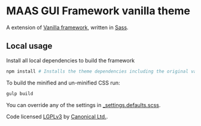 # MAAS GUI Framework vanilla theme

A extension of [Vanilla framework](https://github.com/ubuntudesign/vanilla-framework), written in [Sass](http://sass-lang.com/).

## Local usage

Install all local dependencies to build the framework

``` bash
npm install # Installs the theme dependencies including the original vanilla framework
```

To build the minified and un-minified CSS run:

``` bash
gulp build
```

You can override any of the settings in [_settings.defaults.scss](scss/_settings.defaults.scss).

Code licensed [LGPLv3](http://opensource.org/licenses/lgpl-3.0.html) by [Canonical Ltd.](http://www.canonical.com/).
